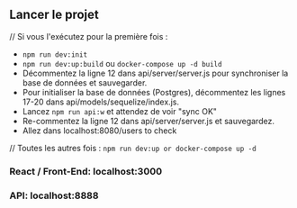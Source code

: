 ## Lancer le projet
// Si vous l'exécutez pour la première fois : 
- `npm run dev:init`
- `npm run dev:up:build` ou `docker-compose up -d build`
- Décommentez la ligne 12 dans api/server/server.js pour synchroniser la base de données et sauvegarder.
- Pour initialiser la base de données (Postgres), décommentez les lignes 17-20 dans api/models/sequelize/index.js.
- Lancez `npm run api:w` et attendez de voir "sync OK"
- Re-commentez la ligne 12 dans api/server/server.js et sauvegardez.
- Allez dans localhost:8080/users to check


// Toutes les autres fois : 
`npm run dev:up or docker-compose up -d`

### React / Front-End: localhost:3000
### API: localhost:8888
